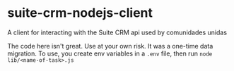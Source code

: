 # suite-crm-nodejs-client
A client for interacting with the Suite CRM api used by comunidades unidas

The code here isn't great. Use at your own risk. It was a one-time data migration. To use, you create env variables in a `.env` file, then run `node lib/<name-of-task>.js`